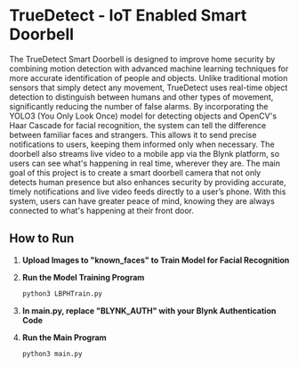 # TrueDetect - IoT Enabled Smart Doorbell
The TrueDetect Smart Doorbell is designed to improve home security by combining motion detection with advanced machine learning techniques for more accurate identification of people and objects. Unlike traditional motion sensors that simply detect any movement, TrueDetect uses real-time object detection to distinguish between humans and other types of movement, significantly reducing the number of false alarms. By incorporating the YOLO3 (You Only Look Once) model for detecting objects and OpenCV's Haar Cascade for facial recognition, the system can tell the difference between familiar faces and strangers. This allows it to send precise notifications to users, keeping them informed only when necessary. The doorbell also streams live video to a mobile app via the Blynk platform, so users can see what's happening in real time, wherever they are. The main goal of this project is to create a smart doorbell camera that not only detects human presence but also enhances security by providing accurate, timely notifications and live video feeds directly to a user’s phone. With this system, users can have greater peace of mind, knowing they are always connected to what's happening at their front door.

## How to Run
1. **Upload Images to "known_faces" to Train Model for Facial Recognition**

2. **Run the Model Training Program**
   ```bash
   python3 LBPHTrain.py
   ```
3. **In main.py, replace "BLYNK_AUTH" with your Blynk Authentication Code**

3. **Run the Main Program**
   ```bash
   python3 main.py
   ```
